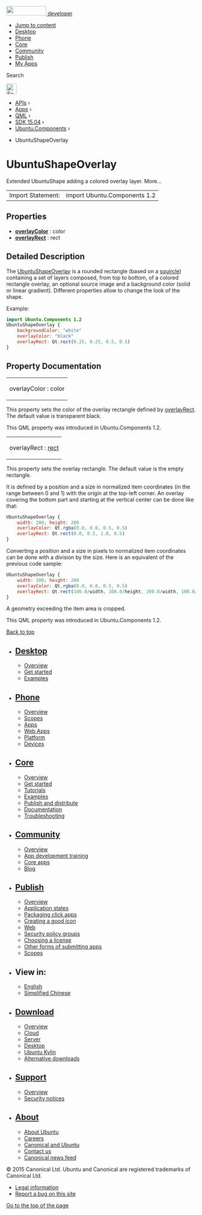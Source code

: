 <a href="https://developer.ubuntu.com/" class="logo-ubuntu"><img src="https://developer.ubuntu.com/assets/sites/ubuntu/latest/u/img/logos/logo-ubuntu-orange.svg" width="106" height="25" /> <span>developer</span></a>

-   [Jump to content](index.html#main-content)
-   [Desktop](https://developer.ubuntu.com/en/desktop/)
-   [Phone](https://developer.ubuntu.com/en/phone/)
-   [Core](https://developer.ubuntu.com/core)
-   [Community](https://developer.ubuntu.com/en/community/)
-   [Publish](https://developer.ubuntu.com/en/publish/)
-   [My Apps](https://myapps.developer.ubuntu.com/)

Search

<img src="https://developer.ubuntu.com/assets/sites/ubuntu/latest/u/img/search-white.svg" alt="Search" height="28" />

-   [APIs](../../../../index.html) ›
-   [Apps](../../../index.html) ›
-   [QML](../../index.html) ›
-   [SDK 15.04](../index.html) ›
-   [Ubuntu.Components](../Ubuntu.Components/index.html) ›

<!-- -->

-   UbuntuShapeOverlay

UbuntuShapeOverlay
==================

<span class="subtitle"></span>
Extended UbuntuShape adding a colored overlay layer. More...

|                   |                              |
|-------------------|------------------------------|
| Import Statement: | import Ubuntu.Components 1.2 |

<span id="properties"></span>
Properties
----------

-   ****[overlayColor](index.html#overlayColor-prop)**** : color
-   ****[overlayRect](index.html#overlayRect-prop)**** : rect

<span id="details"></span>
Detailed Description
--------------------

The [UbuntuShapeOverlay](index.html) is a rounded rectangle (based on a [squircle](https://en.wikipedia.org/wiki/Squircle)) containing a set of layers composed, from top to bottom, of a colored rectangle overlay, an optional source image and a background color (solid or linear gradient). Different properties allow to change the look of the shape.

Example:

``` qml
import Ubuntu.Components 1.2
UbuntuShapeOverlay {
    backgroundColor: "white"
    overlayColor: "black"
    overlayRect: Qt.rect(0.25, 0.25, 0.5, 0.5)
}
```

Property Documentation
----------------------

<table>
<colgroup>
<col width="100%" />
</colgroup>
<tbody>
<tr class="odd">
<td><p><span id="overlayColor-prop"></span><span class="name">overlayColor</span> : <span class="type">color</span></p></td>
</tr>
</tbody>
</table>

This property sets the color of the overlay rectangle defined by [overlayRect](index.html#overlayRect-prop). The default value is transparent black.

This QML property was introduced in Ubuntu.Components 1.2.

<table>
<colgroup>
<col width="100%" />
</colgroup>
<tbody>
<tr class="odd">
<td><p><span id="overlayRect-prop"></span><span class="name">overlayRect</span> : <span class="type"><a href="http://doc.qt.io/qt-5/qml-rect.html">rect</a></span></p></td>
</tr>
</tbody>
</table>

This property sets the overlay rectangle. The default value is the empty rectangle.

It is defined by a position and a size in normalized item coordinates (in the range between 0 and 1) with the origin at the top-left corner. An overlay covering the bottom part and starting at the vertical center can be done like that:

``` qml
UbuntuShapeOverlay {
    width: 200; height: 200
    overlayColor: Qt.rgba(0.0, 0.0, 0.5, 0.5)
    overlayRect: Qt.rect(0.0, 0.5, 1.0, 0.5)
}
```

Converting a position and a size in pixels to normalized item coordinates can be done with a division by the size. Here is an equivalent of the previous code sample:

``` qml
UbuntuShapeOverlay {
    width: 200; height: 200
    overlayColor: Qt.rgba(0.0, 0.0, 0.5, 0.5)
    overlayRect: Qt.rect(100.0/width, 100.0/height, 200.0/width, 100.0/height)
}
```

A geometry exceeding the item area is cropped.

This QML property was introduced in Ubuntu.Components 1.2.

[Back to top](index.html#)

-   [Desktop](https://developer.ubuntu.com/en/desktop/)
    ---------------------------------------------------

    -   [Overview](https://developer.ubuntu.com/en/desktop/)
    -   [Get started](http://snapcraft.io/?utm_source=developer.ubuntu.com&utm_medium=devportal&utm_term=snaps%20snapcraft%20desktop&utm_content=menu&utm_campaign=duc_snappers)
    -   [Examples](https://github.com/ubuntu/snappy-playpen)

-   [Phone](https://developer.ubuntu.com/en/phone/)
    -----------------------------------------------

    -   [Overview](https://developer.ubuntu.com/en/phone/)
    -   [Scopes](https://developer.ubuntu.com/en/phone/scopes/)
    -   [Apps](https://developer.ubuntu.com/en/phone/apps/)
    -   [Web Apps](https://developer.ubuntu.com/en/phone/web/)
    -   [Platform](https://developer.ubuntu.com/en/phone/platform/)
    -   [Devices](https://developer.ubuntu.com/en/phone/devices/)

-   [Core](https://developer.ubuntu.com/core)
    -----------------------------------------

    -   [Overview](https://developer.ubuntu.com/core)
    -   [Get started](https://developer.ubuntu.com/core/get-started)
    -   [Tutorials](https://developer.ubuntu.com/core/tutorials)
    -   [Examples](https://developer.ubuntu.com/core/examples)
    -   [Publish and distribute](https://developer.ubuntu.com/core/publish-and-distribute)
    -   [Documentation](https://developer.ubuntu.com/core/documentation)
    -   [Troubleshooting](https://developer.ubuntu.com/core/troubleshooting)

-   [Community](https://developer.ubuntu.com/en/community/)
    -------------------------------------------------------

    -   [Overview](https://developer.ubuntu.com/en/community/)
    -   [App development training](https://developer.ubuntu.com/en/community/training/)
    -   [Core apps](https://developer.ubuntu.com/en/community/core-apps/)
    -   [Blog](https://developer.ubuntu.com/en/community/blog/)

-   [Publish](https://developer.ubuntu.com/en/publish/)
    ---------------------------------------------------

    -   [Overview](https://developer.ubuntu.com/en/publish/)
    -   [Application states](https://developer.ubuntu.com/en/publish/application-states/)
    -   [Packaging click apps](https://developer.ubuntu.com/en/publish/packaging-click-apps/)
    -   [Creating a good icon](https://developer.ubuntu.com/en/publish/creating-a-good-icon/)
    -   [Web](https://developer.ubuntu.com/en/publish/web/)
    -   [Security policy groups](https://developer.ubuntu.com/en/publish/security-policy-groups/)
    -   [Choosing a license](https://developer.ubuntu.com/en/publish/choosing-a-license/)
    -   [Other forms of submitting apps](https://developer.ubuntu.com/en/publish/other-forms-of-submitting-apps/)
    -   [Scopes](https://developer.ubuntu.com/en/publish/scopes/)

-   View in:
    --------

    -   [English](index.html "Change to language: English")
    -   [Simplified Chinese](index.html "Change to language: Simplified Chinese")

-   [Download](http://ubuntu.com/download/)
    ---------------------------------------

    -   [Overview](http://ubuntu.com/download)
    -   [Cloud](http://ubuntu.com/download/cloud)
    -   [Server](http://ubuntu.com/download/server)
    -   [Desktop](http://ubuntu.com/download/desktop)
    -   [Ubuntu Kylin](http://ubuntu.com/download/ubuntu-kylin)
    -   [Alternative downloads](http://ubuntu.com/download/alternative-downloads)

-   [Support](http://ubuntu.com/support/)
    -------------------------------------

    -   [Overview](http://ubuntu.com/support)
    -   [Security notices](http://www.ubuntu.com/usn/)

-   [About](http://ubuntu.com/about/)
    ---------------------------------

    -   [About Ubuntu](http://ubuntu.com/about/about-ubuntu)
    -   [Careers](http://www.canonical.com/careers)
    -   [Canonical and Ubuntu](http://ubuntu.com/about/canonical-and-ubuntu)
    -   [Contact us](http://ubuntu.com/about/contact-us)
    -   [Canonical news feed](http://insights.ubuntu.com/feed/)

© 2015 Canonical Ltd. Ubuntu and Canonical are registered trademarks of Canonical Ltd.

-   [Legal information](http://www.ubuntu.com/legal)
-   [Report a bug on this site](https://bugs.launchpad.net/developer-ubuntu-com/)

<span class="accessibility-aid">[Go to the top of the page](index.html#)</span>

